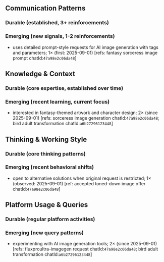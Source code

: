 ## Communication Patterns
### Durable (established, 3+ reinforcements)

### Emerging (new signals, 1-2 reinforcements)
- uses detailed prompt-style requests for AI image generation with tags and parameters; 1× (first: 2025-09-01) [refs: fantasy sorceress image prompt chatId:`47a98e2c06da48`]

## Knowledge & Context
### Durable (core expertise, established over time)

### Emerging (recent learning, current focus)
- interested in fantasy-themed artwork and character design; 2× (since 2025-09-01) [refs: sorceress image generation chatId:`47a98e2c06da48`; bird adult transformation chatId:`a6b27296123448`]

## Thinking & Working Style
### Durable (core thinking patterns)

### Emerging (recent behavioral shifts)
- open to alternative solutions when original request is restricted; 1× (observed: 2025-09-01) [ref: accepted toned-down image offer chatId:`47a98e2c06da48`]

## Platform Usage & Queries
### Durable (regular platform activities)

### Emerging (new query patterns)
- experimenting with AI image generation tools; 2× (since 2025-09-01) [refs: fluxproultra-imagegen request chatId:`47a98e2c06da48`; bird adult transformation chatId:`a6b27296123448`]
